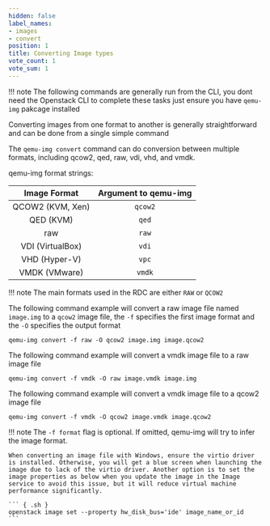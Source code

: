 ```yaml
---
hidden: false
label_names:
- images
- convert
position: 1
title: Converting Image types
vote_count: 1
vote_sum: 1
---
```


!!! note
    The following commands are generally run from the CLI, you dont need the Openstack CLI to complete these tasks just ensure you have `qemu-img` pakcage installed

Converting images from one format to another is generally straightforward and can be done from a single simple command

The `qemu-img convert` command can do conversion between multiple formats, including qcow2, qed, raw, vdi, vhd, and vmdk.

qemu-img format strings:

| Image Format | Argument to qemu-img |
|:-:|:-:|
| QCOW2 (KVM, Xen) | `qcow2` |
| QED (KVM) | `qed` |
| raw | `raw` |
| VDI (VirtualBox) | `vdi` |
| VHD (Hyper-V) | `vpc` |
| VMDK (VMware) | `vmdk` |

!!! note
    The main formats used in the RDC are either `RAW` or `QCOW2`


The following command example will convert a raw image file named `image.img` to a `qcow2` image file, the `-f` specifies the first image format and the `-O` specifies the output format

``` { .sh }
qemu-img convert -f raw -O qcow2 image.img image.qcow2
```

The following command example will convert a vmdk image file to a raw image file

``` { .sh }
qemu-img convert -f vmdk -O raw image.vmdk image.img
```

The following command example will convert a vmdk image file to a qcow2 image file

``` { .sh }
qemu-img convert -f vmdk -O qcow2 image.vmdk image.qcow2
```

!!! note
    The `-f format` flag is optional. If omitted, qemu-img will try to infer the image format.

    When converting an image file with Windows, ensure the virtio driver is installed. Otherwise, you will get a blue screen when launching the image due to lack of the virtio driver. Another option is to set the image properties as below when you update the image in the Image service to avoid this issue, but it will reduce virtual machine performance significantly.

    ``` { .sh }
    openstack image set --property hw_disk_bus='ide' image_name_or_id
    ```